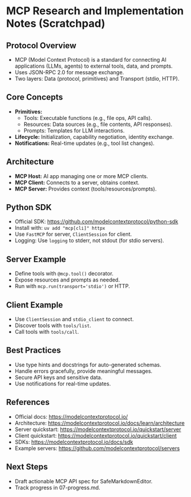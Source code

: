 # MCP Research and Implementation Notes (Scratchpad)

## Protocol Overview
- MCP (Model Context Protocol) is a standard for connecting AI applications (LLMs, agents) to external tools, data, and prompts.
- Uses JSON-RPC 2.0 for message exchange.
- Two layers: Data (protocol, primitives) and Transport (stdio, HTTP).

## Core Concepts
- **Primitives:**
  - Tools: Executable functions (e.g., file ops, API calls).
  - Resources: Data sources (e.g., file contents, API responses).
  - Prompts: Templates for LLM interactions.
- **Lifecycle:** Initialization, capability negotiation, identity exchange.
- **Notifications:** Real-time updates (e.g., tool list changes).

## Architecture
- **MCP Host:** AI app managing one or more MCP clients.
- **MCP Client:** Connects to a server, obtains context.
- **MCP Server:** Provides context (tools/resources/prompts).

## Python SDK
- Official SDK: https://github.com/modelcontextprotocol/python-sdk
- Install with: `uv add "mcp[cli]" httpx`
- Use `FastMCP` for server, `ClientSession` for client.
- Logging: Use `logging` to stderr, not stdout (for stdio servers).

## Server Example
- Define tools with `@mcp.tool()` decorator.
- Expose resources and prompts as needed.
- Run with `mcp.run(transport='stdio')` or HTTP.

## Client Example
- Use `ClientSession` and `stdio_client` to connect.
- Discover tools with `tools/list`.
- Call tools with `tools/call`.

## Best Practices
- Use type hints and docstrings for auto-generated schemas.
- Handle errors gracefully, provide meaningful messages.
- Secure API keys and sensitive data.
- Use notifications for real-time updates.

## References
- Official docs: https://modelcontextprotocol.io/
- Architecture: https://modelcontextprotocol.io/docs/learn/architecture
- Server quickstart: https://modelcontextprotocol.io/quickstart/server
- Client quickstart: https://modelcontextprotocol.io/quickstart/client
- SDKs: https://modelcontextprotocol.io/docs/sdk
- Example servers: https://github.com/modelcontextprotocol/servers

## Next Steps
- Draft actionable MCP API spec for SafeMarkdownEditor.
- Track progress in 07-progress.md.
